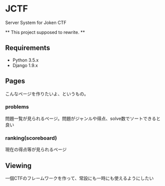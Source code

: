 # JCTF
Server System for Joken CTF

** This project supposed to rewrite. **

## Requirements

 - Python 3.5.x
 - Django 1.9.x

## Pages

 こんなページを作りたいよ、というもの。

### problems

 問題一覧が見られるページ。問題がジャンルや得点、solve数でソートできると良い

### ranking(scoreboard)

 現在の得点等が見られるページ

## Viewing

 一個CTFのフレームワークを作って、常設にも一時にも使えるようにしたい
